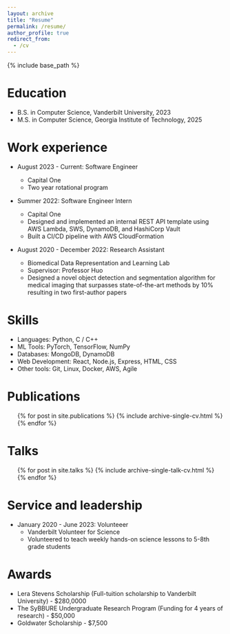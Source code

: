 ```yaml
---
layout: archive
title: "Resume"
permalink: /resume/
author_profile: true
redirect_from:
  - /cv
---
```


{% include base_path %}

Education
======
* B.S. in Computer Science, Vanderbilt University, 2023
* M.S. in Computer Science, Georgia Institute of Technology, 2025

Work experience
======
* August 2023 - Current: Software Engineer
  * Capital One
  * Two year rotational program

* Summer 2022: Software Engineer Intern
  * Capital One
  * Designed and implemented an internal REST API template using AWS Lambda, SWS, DynamoDB, and HashiCorp Vault
  * Built a CI/CD pipeline with AWS CloudFormation

* August 2020 - December 2022: Research Assistant
  * Biomedical Data Representation and Learning Lab
  * Supervisor: Professor Huo
  * Designed a novel object detection and segmentation algorithm for medical imaging that surpasses state-of-the-art methods by 10% resulting in two first-author papers
  
Skills
======
* Languages: Python, C / C++
* ML Tools: PyTorch, TensorFlow, NumPy
* Databases: MongoDB, DynamoDB
* Web Development: React, Node.js, Express, HTML, CSS
* Other tools: Git, Linux, Docker, AWS, Agile

Publications
======
  <ul>{% for post in site.publications %}
    {% include archive-single-cv.html %}
  {% endfor %}</ul>
  
Talks
======
  <ul>{% for post in site.talks %}
    {% include archive-single-talk-cv.html %}
  {% endfor %}</ul>
  
Service and leadership
======
* January 2020 - June 2023: Volunteeer
  * Vanderbilt Volunteer for Science
  * Volunteered to teach weekly hands-on science lessons to 5-8th grade students

Awards
======
* Lera Stevens Scholarship (Full-tuition scholarship to Vanderbilt University) - $280,0000
* The SyBBURE Undergraduate Research Program (Funding for 4 years of research) - $50,000
* Goldwater Scholarship - $7,500